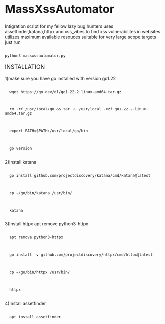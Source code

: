 <h1 style="font-size: 36px;">MassXssAutomator</h1>
Intigration script for my fellow lazy bug hunters
uses assetfinder,katana,httpx and xss_vibes to find xss vulnerabilites in websites
utilizes maximum available resouces 
suitable for very large scope targets
just run 

<pre><code class="language-bash">
python3 massxssautomator.py
</code></pre>

  
<p style="font-size: 18px;">INSTALLATION</p>
1)make sure you have go installed with version go1.22
  <pre><code class="language-bash">
  wget https://go.dev/dl/go1.22.2.linux-amd64.tar.gz
  </code></pre>
  <pre><code class="language-bash">
  rm -rf /usr/local/go && tar -C /usr/local -xzf go1.22.2.linux-amd64.tar.gz
  </code></pre>    
  <pre><code class="language-bash">
  export PATH=$PATH:/usr/local/go/bin
  </code></pre>    
  <pre><code class="language-bash">
  go version
  </code></pre>  
2)Install katana
  <pre><code class="language-bash">
  go install github.com/projectdiscovery/katana/cmd/katana@latest
  </code></pre>  

  <pre><code class="language-bash">
  cp ~/go/bin/katana /usr/bin/
  </code></pre>    
  <pre><code class="language-bash">
  katana
  </code></pre>
3)Install httpx
  apt remove python3-httpx
  <pre><code class="language-bash">
  apt remove python3-httpx
  </code></pre>
  <pre><code class="language-bash">
  go install -v github.com/projectdiscovery/httpx/cmd/httpx@latest
  </code></pre>
  <pre><code class="language-bash">
  cp ~/go/bin/httpx /usr/bin/
  </code></pre>
  <pre><code class="language-bash">
  httpx
  </code></pre>
4)Install assetfinder
  <pre><code class="language-bash">
  apt install assetfinder
  </code></pre>
  
  

  


